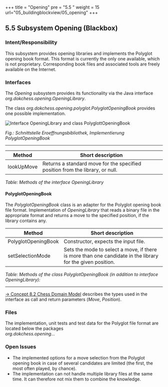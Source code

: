 +++
title = "Opening"
pre = "5.5 "
weight = 15
url="05_buildingblockview/05_opening"
+++

## 5.5 Subsystem Opening (Blackbox)

### Intent/Responsibility
This subsystem provides opening libraries and implements the Polyglot opening book format.
This format is currently the only one available, which is not proprietary.
Corresponding book files and associated tools are freely available on the Internet.


### Interfaces
The _Opening_ subsystem provides its functionality via the Java interface  
_org.dokchess.opening.OpeningLibrary_.

The class _org.dokchess.opening.polyglot.PolyglotOpeningBook_ provides one possible implementation.

![Interface OpeningLibrary and class PolyglottOpeningBook](/images/en/05_Subsystem_Opening.png "Interface OpeningLibrary and class PolyglottOpeningBook")

*Fig.: Schnittstelle Eroeffnungsbibliothek, Implementierung PolyglotOpeningBook*

----

|  Method | Short description |
|-------------------------------|--------------------------------|
| lookUpMove | Returns a standard move for the specified position from the library, or null. |
*Table: Methods of the interface OpeningLibrary*


#### PolyglotOpeningBook
The _PolyglotOpeningBook_ class is an adapter for the Polyglot opening book file format.
Implementation of _OpeningLibrary_ that reads a binary file in the appropriate format and returns a move to the specified position, if the library contains any.


|  Method | Short description |
|-------------------------------|--------------------------------|
| PolyglotOpeningBook | Constructor, expects the input file. |
| setSelectionMode | Sets the mode to select a move, if there is more than one candidate in the library for the given position. |
*Table: Methods of the class PolyglotOpeningBook (in addition to interface OpeningLibrary):*

----

[→ Concept 8.2 Chess Domain Model](/en/08_concepts/02_domainmodel/) describes the types used in the interface as call and return parameters (_Move_, _Position_).

### Files
The implementation, unit tests and test data for the Polyglot file format are located below the packages   
_org.dokchess.opening..._

### Open Issues
* The implemented options for a move selection from the Polyglot opening book in case of several candidates are limited (the first, the most often played, by chance).
* The implementation can not handle multiple library files at the same time. It can therefore not mix them to combine the knowledge.
